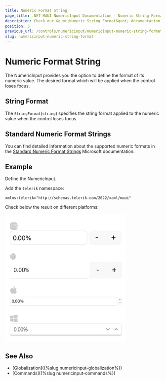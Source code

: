 ```yaml
---
title: Numeric Format String
page_title: .NET MAUI NumericInput Documentation - Numeric String Format
description: Check our &quot;Numeric String Format&quot; documentation article for Telerik NumericInput for .NET MAUI
position: 3
previous_url: /controls/numericinput/numericinput-numeric-string-format
slug: numericinput-numeric-string-format
---
```


# Numeric Format String

The NumericInput provides you the option to define the format of its numeric value. The desired format which will be applied when the control loses focus.

## String Format

The `StringFormat`(`string`) specifies the string format applied to the numeric value when the control loses focus.

## Standard Numeric Format Strings

You can find detailed information about the supported numeric formats in the [Standard Numeric Format Strings](https://docs.microsoft.com/en-us/dotnet/standard/base-types/standard-numeric-format-strings) Microsoft documentation.

## Example

Define the NumericInput.

<snippet id='numericinput-features-stringformat' />

Add the `telerik` namespace:

```XAML
xmlns:telerik="http://schemas.telerik.com/2022/xaml/maui"
```

Check below the result on different platforms:

![NumericInput String Format](images/numericinput-string-format.png)

## See Also

- [Globalization]({%slug numericinput-globalization%})
- [Commands]({%slug numericinput-commands%})
